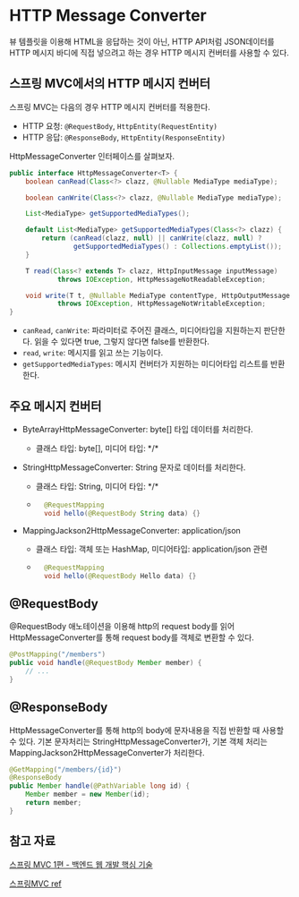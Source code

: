 # HTTP Message Converter

뷰 템플릿을 이용해 HTML을 응답하는 것이 아닌, HTTP API처럼 JSON데이터를 HTTP 메시지 바디에 직접 넣으려고 하는 경우 HTTP 메시지 컨버터를 사용할 수 있다.

## 스프링 MVC에서의 HTTP 메시지 컨버터
스프링 MVC는 다음의 경우 HTTP 메시지 컨버터를 적용한다.
- HTTP 요청: ```@RequestBody```, ```HttpEntity(RequestEntity)```
- HTTP 응답: ```@ResponseBody```, ```HttpEntity(ResponseEntity)```

HttpMessageConverter 인터페이스를 살펴보자.
```java
public interface HttpMessageConverter<T> {
    boolean canRead(Class<?> clazz, @Nullable MediaType mediaType);

    boolean canWrite(Class<?> clazz, @Nullable MediaType mediaType);

    List<MediaType> getSupportedMediaTypes();

    default List<MediaType> getSupportedMediaTypes(Class<?> clazz) {
		return (canRead(clazz, null) || canWrite(clazz, null) ?
				getSupportedMediaTypes() : Collections.emptyList());
	}

    T read(Class<? extends T> clazz, HttpInputMessage inputMessage)
            throws IOException, HttpMessageNotReadableException;

    void write(T t, @Nullable MediaType contentType, HttpOutputMessage outputMessage)
			throws IOException, HttpMessageNotWritableException;
}
```

- ```canRead```, ```canWrite```: 파라미터로 주어진 클래스, 미디어타입을 지원하는지 판단한다. 읽을 수 있다면 true, 그렇지 않다면 false를 반환한다.
- ```read```, ```write```: 메시지를 읽고 쓰는 기능이다.
- ```getSupportedMediaTypes```: 메시지 컨버터가 지원하는 미디어타입 리스트를 반환한다. 


## 주요 메시지 컨버터
- ByteArrayHttpMessageConverter: byte[] 타입 데이터를 처리한다.
    - 클래스 타입: byte[], 미디어 타입: \*/*
    
- StringHttpMessageConverter: String 문자로 데이터를 처리한다.
    - 클래스 타입: String, 미디어 타입: \*/*
    - ```java
        @RequestMapping
        void hello(@RequestBody String data) {}
        ```
- MappingJackson2HttpMessageConverter: application/json
    - 클래스 타입: 객체 또는 HashMap, 미디어타입: application/json 관련
    - ```java
        @RequestMapping
        void hello(@RequestBody Hello data) {}
        ```
## @RequestBody
@RequestBody 애노테이션을 이용해 http의 request body를 읽어 HttpMessageConverter를 통해 request body를 객체로 변환할 수 있다.

```java
@PostMapping("/members")
public void handle(@RequestBody Member member) {
    // ...
}
```

## @ResponseBody
HttpMessageConverter를 통해 http의 body에 문자내용을 직접 반환할 때 사용할 수 있다. 기본 문자처리는 StringHttpMessageConverter가, 기본 객체 처리는 MappingJackson2HttpMessageConverter가 처리한다.

```java
@GetMapping("/members/{id}")
@ResponseBody
public Member handle(@PathVariable long id) {
    Member member = new Member(id);
    return member;
}
```

## 참고 자료
[스프링 MVC 1편 - 백엔드 웹 개발 핵심 기술](https://www.inflearn.com/course/%EC%8A%A4%ED%94%84%EB%A7%81-mvc-1/dashboard)

[스프링MVC ref](https://docs.spring.io/spring-framework/docs/current/reference/html/web.html#mvc-ann-responsebody)